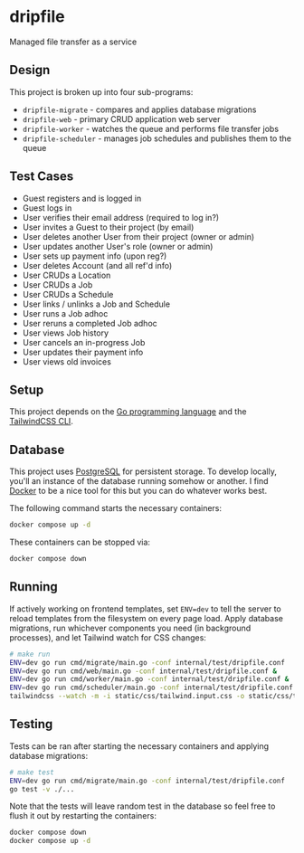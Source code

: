 # dripfile
Managed file transfer as a service

## Design
This project is broken up into four sub-programs:
* `dripfile-migrate` - compares and applies database migrations
* `dripfile-web` - primary CRUD application web server
* `dripfile-worker` - watches the queue and performs file transfer jobs
* `dripfile-scheduler` - manages job schedules and publishes them to the queue

## Test Cases
* Guest registers and is logged in
* Guest logs in
* User verifies their email address (required to log in?)
* User invites a Guest to their project (by email)
* User deletes another User from their project (owner or admin)
* User updates another User's role (owner or admin)
* User sets up payment info (upon reg?)
* User deletes Account (and all ref'd info)
* User CRUDs a Location
* User CRUDs a Job
* User CRUDs a Schedule
* User links / unlinks a Job and Schedule
* User runs a Job adhoc
* User reruns a completed Job adhoc
* User views Job history
* User cancels an in-progress Job
* User updates their payment info
* User views old invoices

## Setup
This project depends on the [Go programming language](https://golang.org/dl/) and the [TailwindCSS CLI](https://tailwindcss.com/blog/standalone-cli).

## Database
This project uses [PostgreSQL](https://www.postgresql.org/) for persistent storage.
To develop locally, you'll an instance of the database running somehow or another.
I find [Docker](https://www.docker.com/) to be a nice tool for this but you can do whatever works best.

The following command starts the necessary containers:
```bash
docker compose up -d
```

These containers can be stopped via:
```bash
docker compose down
```

## Running
If actively working on frontend templates, set `ENV=dev` to tell the server to reload templates from the filesystem on every page load.
Apply database migrations, run whichever components you need (in background processes), and let Tailwind watch for CSS changes:
```bash
# make run
ENV=dev go run cmd/migrate/main.go -conf internal/test/dripfile.conf
ENV=dev go run cmd/web/main.go -conf internal/test/dripfile.conf &
ENV=dev go run cmd/worker/main.go -conf internal/test/dripfile.conf &
ENV=dev go run cmd/scheduler/main.go -conf internal/test/dripfile.conf &
tailwindcss --watch -m -i static/css/tailwind.input.css -o static/css/tailwind.min.css
```

## Testing
Tests can be ran after starting the necessary containers and applying database migrations:
```bash
# make test
ENV=dev go run cmd/migrate/main.go -conf internal/test/dripfile.conf
go test -v ./...
```

Note that the tests will leave random test in the database so feel free to flush it out by restarting the containers:
```bash
docker compose down
docker compose up -d
```
